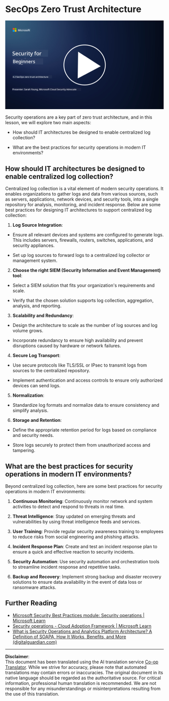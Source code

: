 <!--
CO_OP_TRANSLATOR_METADATA:
{
  "original_hash": "45bbdc114e70936816b0b3e7c40189cf",
  "translation_date": "2025-09-04T00:42:58+00:00",
  "source_file": "4.2 SecOps zero trust architecture.md",
  "language_code": "en"
}
-->
# SecOps Zero Trust Architecture

[![Watch the video](../../translated_images/4-2_placeholder.20e2345a0848364aaf73ddda28f676a3d9980843c51a0050774b268037db079d.en.png)](https://learn-video.azurefd.net/vod/player?id=8a2c36d9-8117-4576-ad5b-787667d13603)

Security operations are a key part of zero trust architecture, and in this lesson, we will explore two main aspects:

- How should IT architectures be designed to enable centralized log collection?

- What are the best practices for security operations in modern IT environments?

## How should IT architectures be designed to enable centralized log collection?

Centralized log collection is a vital element of modern security operations. It enables organizations to gather logs and data from various sources, such as servers, applications, network devices, and security tools, into a single repository for analysis, monitoring, and incident response. Below are some best practices for designing IT architectures to support centralized log collection:

1. **Log Source Integration**:

- Ensure all relevant devices and systems are configured to generate logs. This includes servers, firewalls, routers, switches, applications, and security appliances.

- Set up log sources to forward logs to a centralized log collector or management system.

2. **Choose the right SIEM (Security Information and Event Management) tool**:

- Select a SIEM solution that fits your organization's requirements and scale.

- Verify that the chosen solution supports log collection, aggregation, analysis, and reporting.

3. **Scalability and Redundancy**:

- Design the architecture to scale as the number of log sources and log volume grows.

- Incorporate redundancy to ensure high availability and prevent disruptions caused by hardware or network failures.

4. **Secure Log Transport**:

- Use secure protocols like TLS/SSL or IPsec to transmit logs from sources to the centralized repository.

- Implement authentication and access controls to ensure only authorized devices can send logs.

5. **Normalization**:

- Standardize log formats and normalize data to ensure consistency and simplify analysis.

6. **Storage and Retention**:

- Define the appropriate retention period for logs based on compliance and security needs.

- Store logs securely to protect them from unauthorized access and tampering.

## What are the best practices for security operations in modern IT environments?

Beyond centralized log collection, here are some best practices for security operations in modern IT environments:

1. **Continuous Monitoring**: Continuously monitor network and system activities to detect and respond to threats in real time.

2. **Threat Intelligence**: Stay updated on emerging threats and vulnerabilities by using threat intelligence feeds and services.

3. **User Training**: Provide regular security awareness training to employees to reduce risks from social engineering and phishing attacks.

4. **Incident Response Plan**: Create and test an incident response plan to ensure a quick and effective reaction to security incidents.

5. **Security Automation**: Use security automation and orchestration tools to streamline incident response and repetitive tasks.

6. **Backup and Recovery**: Implement strong backup and disaster recovery solutions to ensure data availability in the event of data loss or ransomware attacks.

## Further Reading

- [Microsoft Security Best Practices module: Security operations | Microsoft Learn](https://learn.microsoft.com/security/operations/security-operations-videos-and-decks?WT.mc_id=academic-96948-sayoung)
- [Security operations - Cloud Adoption Framework | Microsoft Learn](https://learn.microsoft.com/azure/cloud-adoption-framework/secure/security-operations?WT.mc_id=academic-96948-sayoung)
- [What is Security Operations and Analytics Platform Architecture? A Definition of SOAPA, How It Works, Benefits, and More (digitalguardian.com)](https://www.digitalguardian.com/blog/what-security-operations-and-analytics-platform-architecture-definition-soapa-how-it-works#:~:text=All%20in%20all%2C%20security%20operations%20and%20analytics%20platform,become%20more%20efficient%20and%20operative%20with%20your%20security.)

---

**Disclaimer**:  
This document has been translated using the AI translation service [Co-op Translator](https://github.com/Azure/co-op-translator). While we strive for accuracy, please note that automated translations may contain errors or inaccuracies. The original document in its native language should be regarded as the authoritative source. For critical information, professional human translation is recommended. We are not responsible for any misunderstandings or misinterpretations resulting from the use of this translation.